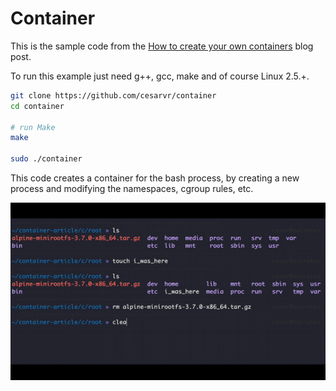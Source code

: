 # Container

This is the sample code from the [How to create your own containers](https://cesarvr.io/post/2018-05-22-create-containers/) blog post. 

To run this example just need g++, gcc, make and of course Linux 2.5.+. 

```sh
git clone https://github.com/cesarvr/container
cd container 

# run Make 
make 

sudo ./container 
```

This code creates a container for the bash process, by creating a new process and modifying the namespaces, cgroup rules, etc.

![](https://raw.githubusercontent.com/cesarvr/cesarvr.github.io/master/static/containers/setup_root.gif)

